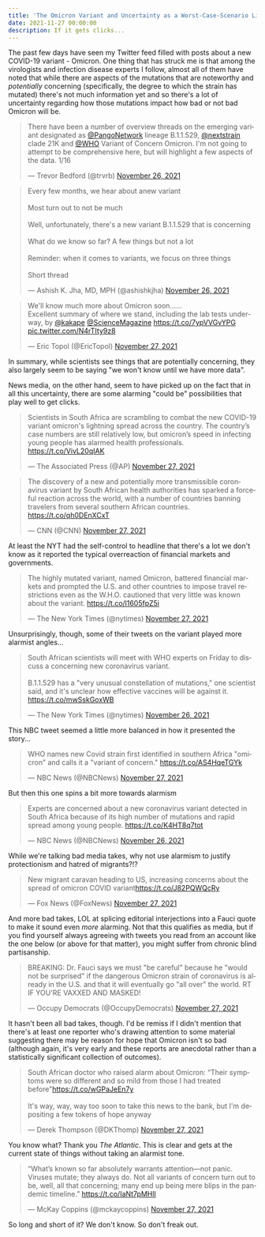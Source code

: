 ```yaml
---
title: 'The Omicron Variant and Uncertainty as a Worst-Case-Scenario License'
date: 2021-11-27 00:00:00
description: If it gets clicks...
---
```

The past few days have seen my Twitter feed filled with posts about a new COVID-19 variant - Omicron.  One thing that has struck me is that among the virologists and infection disease experts I follow, almost all of them have noted that while there are aspects of the mutations that are noteworthy and *potentially* concerning (specifically, the degree to which the strain has mutated) there's not much information yet and so there's a lot of uncertainty regarding how those mutations impact how bad or not bad Omicron will be.

<blockquote class="twitter-tweet"><p lang="en" dir="ltr">There have been a number of overview threads on the emerging variant designated as <a href="https://twitter.com/PangoNetwork?ref_src=twsrc%5Etfw">@PangoNetwork</a> lineage B.1.1.529, <a href="https://twitter.com/nextstrain?ref_src=twsrc%5Etfw">@nextstrain</a> clade 21K and <a href="https://twitter.com/WHO?ref_src=twsrc%5Etfw">@WHO</a> Variant of Concern Omicron. I&#39;m not going to attempt to be comprehensive here, but will highlight a few aspects of the data. 1/16</p>&mdash; Trevor Bedford (@trvrb) <a href="https://twitter.com/trvrb/status/1464353224417325066?ref_src=twsrc%5Etfw">November 26, 2021</a></blockquote> <script async src="https://platform.twitter.com/widgets.js" charset="utf-8"></script>

<blockquote class="twitter-tweet"><p lang="en" dir="ltr">Every few months, we hear about anew variant<br><br>Most turn out to not be much<br><br>Well, unfortunately, there&#39;s a new variant B.1.1.529 that is concerning<br><br>What do we know so far? A few things but not a lot<br><br>Reminder: when it comes to variants, we focus on three things<br><br>Short thread</p>&mdash; Ashish K. Jha, MD, MPH (@ashishkjha) <a href="https://twitter.com/ashishkjha/status/1464224842203471916?ref_src=twsrc%5Etfw">November 26, 2021</a></blockquote> <script async src="https://platform.twitter.com/widgets.js" charset="utf-8"></script>

<blockquote class="twitter-tweet"><p lang="en" dir="ltr">We&#39;ll know much more about Omicron soon......<br>Excellent summary of where we stand, including the lab tests underway, by <a href="https://twitter.com/kakape?ref_src=twsrc%5Etfw">@kakape</a> <a href="https://twitter.com/ScienceMagazine?ref_src=twsrc%5Etfw">@ScienceMagazine</a> <a href="https://t.co/7ypVVGvYPG">https://t.co/7ypVVGvYPG</a> <a href="https://t.co/N4rTIty9z8">pic.twitter.com/N4rTIty9z8</a></p>&mdash; Eric Topol (@EricTopol) <a href="https://twitter.com/EricTopol/status/1464720179858849794?ref_src=twsrc%5Etfw">November 27, 2021</a></blockquote> <script async src="https://platform.twitter.com/widgets.js" charset="utf-8"></script>

In summary, while scientists see things that are potentially concerning, they also largely seem to be saying "we won't know until we have more data".

News media, on the other hand, seem to have picked up on the fact that in all this uncertainty, there are some alarming "could be" possibilities that play well to get clicks.

<blockquote class="twitter-tweet"><p lang="en" dir="ltr">Scientists in South Africa are scrambling to combat the new COVID-19 variant omicron&#39;s lightning spread across the country. The country’s case numbers are still relatively low, but omicron’s speed in infecting young people has alarmed health professionals. <a href="https://t.co/VivL20qIAK">https://t.co/VivL20qIAK</a></p>&mdash; The Associated Press (@AP) <a href="https://twitter.com/AP/status/1464598770822361099?ref_src=twsrc%5Etfw">November 27, 2021</a></blockquote> <script async src="https://platform.twitter.com/widgets.js" charset="utf-8"></script>

<blockquote class="twitter-tweet"><p lang="en" dir="ltr">The discovery of a new and potentially more transmissible coronavirus variant by South African health authorities has sparked a forceful reaction across the world, with a number of countries banning travelers from several southern African countries. <a href="https://t.co/qh0DEnXCxT">https://t.co/qh0DEnXCxT</a></p>&mdash; CNN (@CNN) <a href="https://twitter.com/CNN/status/1464454945856495621?ref_src=twsrc%5Etfw">November 27, 2021</a></blockquote> <script async src="https://platform.twitter.com/widgets.js" charset="utf-8"></script>

At least the NYT had the self-control to headline that there's a lot we don't know as it reported the typical overreaction of financial markets and governments.
<blockquote class="twitter-tweet"><p lang="en" dir="ltr">The highly mutated variant, named Omicron, battered financial markets and prompted the U.S. and other countries to impose travel restrictions even as the W.H.O. cautioned that very little was known about the variant. <a href="https://t.co/l1605fpZ5i">https://t.co/l1605fpZ5i</a></p>&mdash; The New York Times (@nytimes) <a href="https://twitter.com/nytimes/status/1464591606112309255?ref_src=twsrc%5Etfw">November 27, 2021</a></blockquote> <script async src="https://platform.twitter.com/widgets.js" charset="utf-8"></script>

Unsurprisingly, though, some of their tweets on the variant played more alarmist angles...
<blockquote class="twitter-tweet"><p lang="en" dir="ltr">South African scientists will meet with WHO experts on Friday to discuss a concerning new coronavirus variant.<br><br>B.1.1.529 has a &quot;very unusual constellation of mutations,&quot; one scientist said, and it&#39;s unclear how effective vaccines will be against it. <a href="https://t.co/mwSskGoxWB">https://t.co/mwSskGoxWB</a></p>&mdash; The New York Times (@nytimes) <a href="https://twitter.com/nytimes/status/1464187202561359886?ref_src=twsrc%5Etfw">November 26, 2021</a></blockquote> <script async src="https://platform.twitter.com/widgets.js" charset="utf-8"></script>

This NBC tweet seemed a little more balanced in how it presented the story...
<blockquote class="twitter-tweet"><p lang="en" dir="ltr">WHO names new Covid strain first identified in southern Africa &quot;omicron&quot; and calls it a &quot;variant of concern.&quot; <a href="https://t.co/AS4HqeTGYk">https://t.co/AS4HqeTGYk</a></p>&mdash; NBC News (@NBCNews) <a href="https://twitter.com/NBCNews/status/1464630614930464770?ref_src=twsrc%5Etfw">November 27, 2021</a></blockquote> <script async src="https://platform.twitter.com/widgets.js" charset="utf-8"></script>

But then this one spins a bit more towards alarmism
<blockquote class="twitter-tweet"><p lang="en" dir="ltr">Experts are concerned about a new coronavirus variant detected in South Africa because of its high number of mutations and rapid spread among young people. <a href="https://t.co/K4HT8q7tot">https://t.co/K4HT8q7tot</a></p>&mdash; NBC News (@NBCNews) <a href="https://twitter.com/NBCNews/status/1464237023166971914?ref_src=twsrc%5Etfw">November 26, 2021</a></blockquote> <script async src="https://platform.twitter.com/widgets.js" charset="utf-8"></script>

While we're talking bad media takes, why not use alarmism to justify protectionism and hatred of migrants?!?
<blockquote class="twitter-tweet"><p lang="en" dir="ltr">New migrant caravan heading to US, increasing concerns about the spread of omicron COVID variant<a href="https://t.co/J82PQWQcRy">https://t.co/J82PQWQcRy</a></p>&mdash; Fox News (@FoxNews) <a href="https://twitter.com/FoxNews/status/1464723207789821955?ref_src=twsrc%5Etfw">November 27, 2021</a></blockquote> <script async src="https://platform.twitter.com/widgets.js" charset="utf-8"></script>

And more bad takes, LOL at splicing editorial interjections into a Fauci quote to make it sound even *more* alarming.  Not that this qualifies as media, but if you find yourself always agreeing with tweets you read from an account like the one below (or above for that matter), you might suffer from chronic blind partisanship.
<blockquote class="twitter-tweet"><p lang="en" dir="ltr">BREAKING: Dr. Fauci says we must &quot;be careful&quot; because he &quot;would not be surprised&quot; if the dangerous Omicron strain of coronavirus is already in the U.S. and that it will eventually go &quot;all over&quot; the world. RT IF YOU&#39;RE VAXXED AND MASKED!</p>&mdash; Occupy Democrats (@OccupyDemocrats) <a href="https://twitter.com/OccupyDemocrats/status/1464651064125399042?ref_src=twsrc%5Etfw">November 27, 2021</a></blockquote> <script async src="https://platform.twitter.com/widgets.js" charset="utf-8"></script>

It hasn't been all bad takes, though.  I'd be remiss if I didn't mention that there's at least one reporter who's drawing attention to some material suggesting there may be reason for hope that Omicron isn't so bad (although again, it's very early and these reports are anecdotal rather than a statistically significant collection of outcomes).
<blockquote class="twitter-tweet"><p lang="en" dir="ltr">South African doctor who raised alarm about Omicron: “Their symptoms were so different and so mild from those I had treated before&quot;<a href="https://t.co/wGPaJeEn7y">https://t.co/wGPaJeEn7y</a><br><br>It&#39;s way, way, way too soon to take this news to the bank, but I&#39;m depositing a few tokens of hope anyway</p>&mdash; Derek Thompson (@DKThomp) <a href="https://twitter.com/DKThomp/status/1464703536961409027?ref_src=twsrc%5Etfw">November 27, 2021</a></blockquote> <script async src="https://platform.twitter.com/widgets.js" charset="utf-8"></script>

You know what?  Thank you *The Atlantic*.  This is clear and gets at the current state of things without taking an alarmist tone.
<blockquote class="twitter-tweet"><p lang="en" dir="ltr">“What’s known so far absolutely warrants attention—not panic. Viruses mutate; they always do. Not all variants of concern turn out to be, well, all that concerning; many end up being mere blips in the pandemic timeline.” <a href="https://t.co/IaNt7pMHlI">https://t.co/IaNt7pMHlI</a></p>&mdash; McKay Coppins (@mckaycoppins) <a href="https://twitter.com/mckaycoppins/status/1464680483091066881?ref_src=twsrc%5Etfw">November 27, 2021</a></blockquote> <script async src="https://platform.twitter.com/widgets.js" charset="utf-8"></script>

So long and short of it?  We don't know.  So don't freak out.